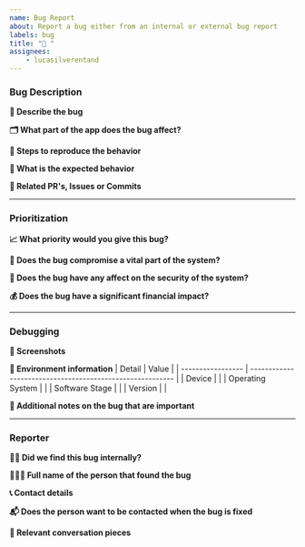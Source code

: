 ```yaml
---
name: Bug Report
about: Report a bug either from an internal or external bug report
labels: bug
title: "🐞 "
assignees:
    - lucasilverentand
---
```


### Bug Description

**🐜 Describe the bug**
<!-- Describe in short how to bug manifests -->

**🗂 What part of the app does the bug affect?**
<!-- e.g. mail, authentication, storage, billing, etc. -->

**📝 Steps to reproduce the behavior**
<!--
1. Go to '...'
2. Click on '....'
3. Scroll down to '....'
4. Observe the error
-->

**🧐 What is the expected behavior**
<!-- Describe clearly and concisely what you expected to happen -->

**🔗 Related PR's, Issues or Commits**
<!-- Link any related PR's, issues or commits here -->

---

### Prioritization

**📈 What priority would you give this bug?**
<!-- Critical, High, Medium or Low -->

**🚨 Does the bug compromise a vital part of the system?**
<!-- Yes/No -->

**🔐 Does the bug have any affect on the security of the system?**
<!-- Yes/No -->

**💰 Does the bug have a significant financial impact?**
<!-- 
Consider if the bug incurs significant financial costs. A function with an infite loop that spins up thousands of servers is one of them, users not being able to signup or pay is also one 

Describe with a Yes/No, and a short explainer
-->



---

### Debugging

**📸 Screenshots**
<!-- Add screenshots to help explain the bugs -->

**🌳 Environment information**
| Detail            | Value                                                     |
| ----------------- | --------------------------------------------------------- |
| Device            | <!-- e.g. iPhone 13 Pro, One Plus Nord, MacBook Pro -->   |
| Operating System  | <!-- e.g. macOS 12 beta 1, Windows 10 version 21H1] -->   |
| Software Stage    | <!-- what stage is the used app in stable/beta/alpha -->  |
| Version           | <!-- e.g. 1.1.0, 1.0.1-alpha, etc. -->                    |
<!-- add any other applicable details to the table -->

**📝 Additional notes on the bug that are important**
<!-- Include any other details or thoughts on the bug -->

---

### Reporter

**🕵🏻 Did we find this bug internally?**
<!-- Yes/No -->

**🙋🏻‍♂️ Full name of the person that found the bug**
<!-- e.g. Luca Silverentand -->

**📞 Contact details**
<!-- e.g. @luca.silverentand (Instagram) or luca@onzero.company -->

**📬 Does the person want to be contacted when the bug is fixed**
<!-- Yes/No -->

**💬 Relevant conversation pieces**
<!-- Insert chat or transcript here -->